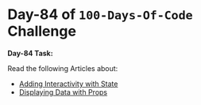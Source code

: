 
# Day-84 of `100-Days-Of-Code` Challenge

**Day-84 Task:**

Read the following Articles about:
- [Adding Interactivity with State](https://nextjs.org/learn/react-foundations/updating-state)
- [Displaying Data with Props](https://nextjs.org/learn/react-foundations/from-react-to-nextjs)
